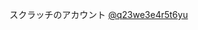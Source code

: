 <p>
  スクラッチのアカウント
  <a href="https://scratch.mit.edu/users/q23we3e4r5t6yu/">@q23we3e4r5t6yu</a>
</p>
